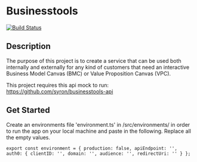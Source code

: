 # Businesstools

[![Build Status](https://travis-ci.org/syron/businesstools.svg?branch=master)](https://travis-ci.org/syron/businesstools)

## Description

The purpose of this project is to create a service that can be used both internally and externally for any kind of customers that need an interactive Business Model Canvas (BMC) or Value Proposition Canvas (VPC).

This project requires this api mock to run: https://github.com/syron/businesstools-api

## Get Started

Create an environments file 'environment.ts' in /src/environments/ in order to run the app on your local machine and paste in the following. Replace all the empty values. 

`export const environment = {
  production: false,
  apiEndpoint: '',
  auth0: {
    clientID: '',
    domain: '',
    audience: '',
    redirectUri: ''
  }
};`